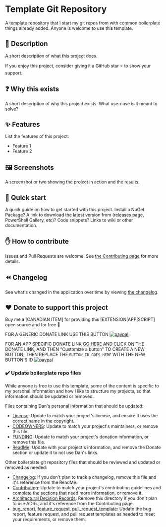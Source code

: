 # Template Git Repository

A template repository that I start my git repos from with common boilerplate things already added.
Anyone is welcome to use this template.

## 💬 Description

A short description of what this project does.

If you enjoy this project, consider giving it a GitHub star ⭐ to show your support.

## ❓ Why this exists

A short description of why this project exists.
What use-case is it meant to solve?

## ✨ Features

List the features of this project:

- Feature 1
- Feature 2

## 🖼️ Screenshots

A screenshot or two showing the project in action and the results.

## 🚀 Quick start

A quick guide on how to get started with this project.
Install a NuGet Package?
A link to download the latest version from (releases page, PowerShell Gallery, etc)?
Code snippets?
Links to wiki or other documentation.

## ✋ How to contribute

Issues and Pull Requests are welcome.
See [the Contributing page](docs/Contributing.md) for more details.

## ⏪ Changelog

See what's changed in the application over time by viewing [the changelog](Changelog.md).

## ❤️ Donate to support this project

Buy me a [CANADIAN ITEM] for providing this [EXTENSION|APP|SCRIPT] open source and for free 🙂

FOR A GENERIC DONATE LINK USE THIS BUTTON
[![paypal](https://www.paypalobjects.com/en_US/i/btn/btn_donateCC_LG.gif)](https://www.paypal.me/deadlydogDan/5USD)

FOR AN APP SPECIFIC DONATE LINK [GO HERE](https://www.paypal.com/buttons/) AND CLICK ON THE DONATE LINK, AND THEN "Customize a button" TO CREATE A NEW BUTTON, THEN REPLACE THE `BUTTON_ID_GOES_HERE` WITH THE NEW BUTTON'S ID
[![paypal](https://www.paypalobjects.com/en_US/i/btn/btn_donateCC_LG.gif)](https://www.paypal.com/cgi-bin/webscr?cmd=_s-xclick&hosted_button_id=BUTTON_ID_GOES_HERE)

### ✔️ Update boilerplate repo files

While anyone is free to use this template, some of the content is specific to my personal information and how I like to structure my projects, so that information should be updated or removed.

Files containing Dan's personal information that should be updated:

- [License](/License.md): Update to match your project's license, and ensure it uses the correct name in the copyright.
- [CODEOWNERS](/.github/CODEOWNERS): Update to match your project's maintainers, or remove this file.
- [FUNDING](/.github/FUNDING.yml): Update to match your project's donation information, or remove this file.
- [ReadMe](/ReadMe.md): Update with your project's information, and remove the Donate section or update it to not use Dan's links.

Other boilerplate git repository files that should be reviewed and updated or removed as needed:

- [Changelog](/Changelog.md): If you don't plan to track a changelog, remove this file and it's reference from the ReadMe.
- [Contributing](/docs/Contributing.md): Update to match your project's contributing guidelines and complete the sections that need more information, or remove it.
- [Architectural Decision Records](/docs/ArchitectureDecisionRecords/): Remove this directory if you don't plan to use ADRs, and it's reference from the Contributing page.
- [bug_report](/.github/ISSUE_TEMPLATE/bug_report.md), [feature_request](/.github/ISSUE_TEMPLATE/feature_request.md), [pull_request_template](/.github/pull_request_template.md): Update the bug report, feature request, and pull request templates as needed to meet your requirements, or remove them.

